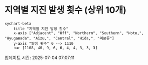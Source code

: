 # 지역별 지진 발생 횟수 (상위 10개)

```mermaid
xychart-beta
    title "지역별 지진 발생 횟수"
    x-axis ["Adjacent", "Off", "Northern", "Southern", "Noto,", "Hyuganada", "Aizu,", "Central", "Hida,", "미분류"]
    y-axis "발생 횟수" 0 --> 1110
    bar [1108, 46, 9, 6, 6, 4, 4, 3, 3, 3]
```

업데이트 시간: 2025-07-04 07:07:11
